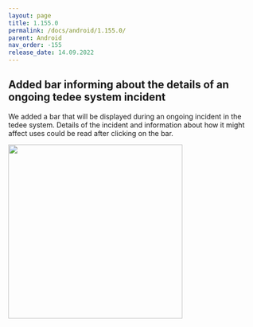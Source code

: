 ```yaml
---
layout: page
title: 1.155.0
permalink: /docs/android/1.155.0/
parent: Android
nav_order: -155
release_date: 14.09.2022
---
```


## Added bar informing about the details of an ongoing tedee system incident
We added a bar that will be displayed during an ongoing incident in the tedee system. Details of the incident and information about how it might affect uses could be read after clicking on the bar.

<img src="/tedee-release-notes/docs/android/assets/1.155.0-incident-bar.png" width="350">